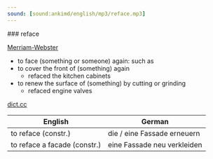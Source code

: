 ```yaml
---
sound: [sound:ankimd/english/mp3/reface.mp3]
---
```


\### reface

[Merriam-Webster](https://www.merriam-webster.com/dictionary/reface)

- to face (something or someone) again: such as
- to cover the front of (something) again
    - refaced the kitchen cabinets
- to renew the surface of (something) by cutting or grinding
    - refaced engine valves

[dict.cc](https://www.dict.cc/reface)

| English        | German       |
| -------------- | ------------ |
| to reface (constr.) | die / eine Fassade erneuern |
| to reface a facade (constr.) | eine Fassade neu verkleiden |

